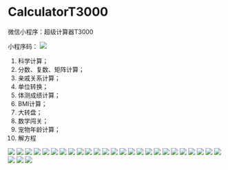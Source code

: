 # CalculatorT3000
微信小程序：超级计算器T3000

小程序码：
![](https://github.com/luolaihua/CalculatorT3000/blob/main/introduction/wechatcode.jpg)
1. 科学计算；
2. 分数、复数、矩阵计算；
3. 亲戚关系计算；
4. 单位转换；
5. 体测成绩计算；
6. BMI计算；
7. 大转盘；
8. 数学闯关；
9. 宠物年龄计算；
10. 解方程

![](https://github.com/luolaihua/CalculatorT3000/blob/main/introduction/calc_1.jpg)
![](https://github.com/luolaihua/CalculatorT3000/blob/main/introduction/calc_2.jpg)
![](https://github.com/luolaihua/CalculatorT3000/blob/main/introduction/calc_3.jpg)
![](https://github.com/luolaihua/CalculatorT3000/blob/main/introduction/calc_4.jpg)
![](https://github.com/luolaihua/CalculatorT3000/blob/main/introduction/calc_5.jpg)
![](https://github.com/luolaihua/CalculatorT3000/blob/main/introduction/calc_6.jpg)
![](https://github.com/luolaihua/CalculatorT3000/blob/main/introduction/calc_7.jpg)
![](https://github.com/luolaihua/CalculatorT3000/blob/main/introduction/calc_8.jpg)
![](https://github.com/luolaihua/CalculatorT3000/blob/main/introduction/calc_9.jpg)
![](https://github.com/luolaihua/CalculatorT3000/blob/main/introduction/calc_10.jpg)
![](https://github.com/luolaihua/CalculatorT3000/blob/main/introduction/calc_11.jpg)
![](https://github.com/luolaihua/CalculatorT3000/blob/main/introduction/calc_12.jpg)
![](https://github.com/luolaihua/CalculatorT3000/blob/main/introduction/calc_13.jpg)
![](https://github.com/luolaihua/CalculatorT3000/blob/main/introduction/calc_14.jpg)
![](https://github.com/luolaihua/CalculatorT3000/blob/main/introduction/calc_15.jpg)
![](https://github.com/luolaihua/CalculatorT3000/blob/main/introduction/calc_16.jpg)
![](https://github.com/luolaihua/CalculatorT3000/blob/main/introduction/calc_17.jpg)
![](https://github.com/luolaihua/CalculatorT3000/blob/main/introduction/calc_18.jpg)
![](https://github.com/luolaihua/CalculatorT3000/blob/main/introduction/calc_19.jpg)
![](https://github.com/luolaihua/CalculatorT3000/blob/main/introduction/calc_20.jpg)
![](https://github.com/luolaihua/CalculatorT3000/blob/main/introduction/calc_21.jpg)
![](https://github.com/luolaihua/CalculatorT3000/blob/main/introduction/calc_22.jpg)
![](https://github.com/luolaihua/CalculatorT3000/blob/main/introduction/calc_23.jpg)
![](https://github.com/luolaihua/CalculatorT3000/blob/main/introduction/calc_24.jpg)
![](https://github.com/luolaihua/CalculatorT3000/blob/main/introduction/calc_25.jpg)
![](https://github.com/luolaihua/CalculatorT3000/blob/main/introduction/calc_26.jpg)
![](https://github.com/luolaihua/CalculatorT3000/blob/main/introduction/calc_27.jpg)
![](https://github.com/luolaihua/CalculatorT3000/blob/main/introduction/calc_28.jpg)


